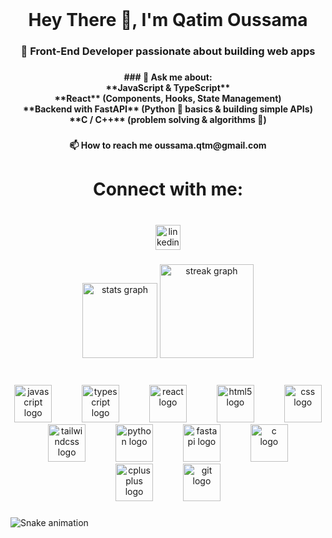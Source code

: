 <br clear="both">

<h1 align="center">Hey There 👋,  I'm Qatim Oussama</h1>

###

<h3 align="center">🚀 Front-End Developer passionate about building web apps</h3>

###

<h4 align="center">
### 💬 Ask me about:<br> **JavaScript & TypeScript** <br> **React** (Components, Hooks, State Management)  <br>**Backend with FastAPI** (Python 🐍 basics & building simple APIs)  <br>**C / C++** (problem solving & algorithms 🧠)</h4>

###

<h4 align="center">📫 How to reach me oussama.qtm@gmail.com</h4>

###

<h1 align="center">Connect with me:</h1>

###

<br clear="both">

<div align="center">
  <a href="https://www.linkedin.com/in/oussama-qatim-26b416189/" target="_blank">
    <img src="https://img.shields.io/static/v1?message=LinkedIn&logo=linkedin&label=&color=0077B5&logoColor=white&labelColor=&style=for-the-badge" height="40" alt="linkedin logo"  />
  </a>
</div>

###

<div align="center">
  <img src="https://github-readme-stats.vercel.app/api?username=oussamaqatim&hide_title=true&hide_rank=true&show_icons=true&include_all_commits=true&count_private=true&disable_animations=false&theme=tokyonight&locale=en&hide_border=true&order=1&custom_title=GitHub%20Stats" height="120" alt="stats graph"  />
  <img src="https://streak-stats.demolab.com?user=oussamaqatim&locale=en&mode=daily&theme=tokyonight&hide_border=true&border_radius=5&order=3" height="150" alt="streak graph"  />
</div>

###

<br clear="both">

<div align="center">
  <img src="https://skillicons.dev/icons?i=js" height="60" alt="javascript logo"  />
  <img width="40" />
  <img src="https://skillicons.dev/icons?i=ts" height="60" alt="typescript logo"  />
  <img width="40" />
  <img src="https://cdn.jsdelivr.net/gh/devicons/devicon/icons/react/react-original.svg" height="60" alt="react logo"  />
  <img width="40" />
  <img src="https://cdn.jsdelivr.net/gh/devicons/devicon/icons/html5/html5-original.svg" height="60" alt="html5 logo"  />
  <img width="40" />
  <img src="https://skillicons.dev/icons?i=css" height="60" alt="css logo"  />
  <img width="40" />
  <img src="https://skillicons.dev/icons?i=tailwind" height="60" alt="tailwindcss logo"  />
  <img width="40" />
  <img src="https://cdn.jsdelivr.net/gh/devicons/devicon/icons/python/python-original.svg" height="60" alt="python logo"  />
  <img width="40" />
  <img src="https://skillicons.dev/icons?i=fastapi" height="60" alt="fastapi logo"  />
  <img width="40" />
  <img src="https://skillicons.dev/icons?i=c" height="60" alt="c logo"  />
  <img width="40" />
  <img src="https://skillicons.dev/icons?i=cpp" height="60" alt="cplusplus logo"  />
  <img width="40" />
  <img src="https://skillicons.dev/icons?i=git" height="60" alt="git logo"  />
</div>

###

<img src="https://raw.githubusercontent.com/oussamaqatim/oussamaqatim/output/snake.svg" alt="Snake animation" />

###

<p align="left"></p>

###
